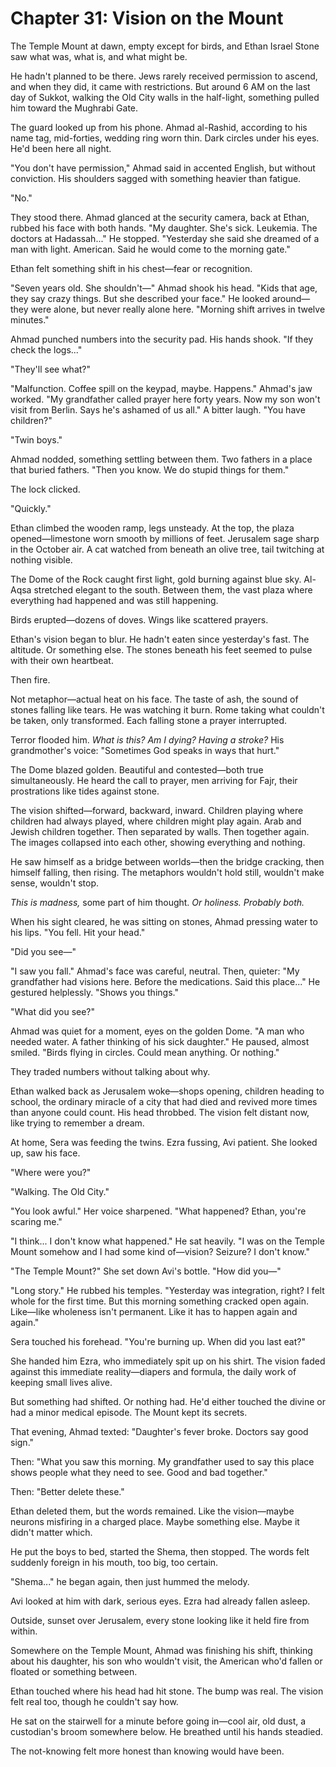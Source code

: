 # Chapter 31: Vision on the Mount

The Temple Mount at dawn, empty except for birds, and Ethan Israel Stone saw what was, what is, and what might be.

He hadn't planned to be there. Jews rarely received permission to ascend, and when they did, it came with restrictions. But around 6 AM on the last day of Sukkot, walking the Old City walls in the half-light, something pulled him toward the Mughrabi Gate.

The guard looked up from his phone. Ahmad al-Rashid, according to his name tag, mid-forties, wedding ring worn thin. Dark circles under his eyes. He'd been here all night.

"You don't have permission," Ahmad said in accented English, but without conviction. His shoulders sagged with something heavier than fatigue.

"No."

They stood there. Ahmad glanced at the security camera, back at Ethan, rubbed his face with both hands. "My daughter. She's sick. Leukemia. The doctors at Hadassah..." He stopped. "Yesterday she said she dreamed of a man with light. American. Said he would come to the morning gate."

Ethan felt something shift in his chest—fear or recognition.

"Seven years old. She shouldn't—" Ahmad shook his head. "Kids that age, they say crazy things. But she described your face." He looked around—they were alone, but never really alone here. "Morning shift arrives in twelve minutes."

Ahmad punched numbers into the security pad. His hands shook. "If they check the logs..."

"They'll see what?"

"Malfunction. Coffee spill on the keypad, maybe. Happens." Ahmad's jaw worked. "My grandfather called prayer here forty years. Now my son won't visit from Berlin. Says he's ashamed of us all." A bitter laugh. "You have children?"

"Twin boys."

Ahmad nodded, something settling between them. Two fathers in a place that buried fathers. "Then you know. We do stupid things for them."

The lock clicked.

"Quickly."

Ethan climbed the wooden ramp, legs unsteady. At the top, the plaza opened—limestone worn smooth by millions of feet. Jerusalem sage sharp in the October air. A cat watched from beneath an olive tree, tail twitching at nothing visible.

The Dome of the Rock caught first light, gold burning against blue sky. Al-Aqsa stretched elegant to the south. Between them, the vast plaza where everything had happened and was still happening.

Birds erupted—dozens of doves. Wings like scattered prayers.

Ethan's vision began to blur. He hadn't eaten since yesterday's fast. The altitude. Or something else. The stones beneath his feet seemed to pulse with their own heartbeat.

Then fire.

Not metaphor—actual heat on his face. The taste of ash, the sound of stones falling like tears. He was watching it burn. Rome taking what couldn't be taken, only transformed. Each falling stone a prayer interrupted.

Terror flooded him. *What is this? Am I dying? Having a stroke?* His grandmother's voice: "Sometimes God speaks in ways that hurt."

The Dome blazed golden. Beautiful and contested—both true simultaneously. He heard the call to prayer, men arriving for Fajr, their prostrations like tides against stone.

The vision shifted—forward, backward, inward. Children playing where children had always played, where children might play again. Arab and Jewish children together. Then separated by walls. Then together again. The images collapsed into each other, showing everything and nothing.

He saw himself as a bridge between worlds—then the bridge cracking, then himself falling, then rising. The metaphors wouldn't hold still, wouldn't make sense, wouldn't stop.

*This is madness,* some part of him thought. *Or holiness. Probably both.*

When his sight cleared, he was sitting on stones, Ahmad pressing water to his lips. "You fell. Hit your head."

"Did you see—"

"I saw you fall." Ahmad's face was careful, neutral. Then, quieter: "My grandfather had visions here. Before the medications. Said this place..." He gestured helplessly. "Shows you things."

"What did you see?"

Ahmad was quiet for a moment, eyes on the golden Dome. "A man who needed water. A father thinking of his sick daughter." He paused, almost smiled. "Birds flying in circles. Could mean anything. Or nothing."

They traded numbers without talking about why.

Ethan walked back as Jerusalem woke—shops opening, children heading to school, the ordinary miracle of a city that had died and revived more times than anyone could count. His head throbbed. The vision felt distant now, like trying to remember a dream.

At home, Sera was feeding the twins. Ezra fussing, Avi patient. She looked up, saw his face.

"Where were you?" 

"Walking. The Old City." 

"You look awful." Her voice sharpened. "What happened? Ethan, you're scaring me."

"I think... I don't know what happened." He sat heavily. "I was on the Temple Mount somehow and I had some kind of—vision? Seizure? I don't know."

"The Temple Mount?" She set down Avi's bottle. "How did you—"

"Long story." He rubbed his temples. "Yesterday was integration, right? I felt whole for the first time. But this morning something cracked open again. Like—like wholeness isn't permanent. Like it has to happen again and again."

Sera touched his forehead. "You're burning up. When did you last eat?"

She handed him Ezra, who immediately spit up on his shirt. The vision faded against this immediate reality—diapers and formula, the daily work of keeping small lives alive.

But something had shifted. Or nothing had. He'd either touched the divine or had a minor medical episode. The Mount kept its secrets.

That evening, Ahmad texted: "Daughter's fever broke. Doctors say good sign."

Then: "What you saw this morning. My grandfather used to say this place shows people what they need to see. Good and bad together."

Then: "Better delete these."

Ethan deleted them, but the words remained. Like the vision—maybe neurons misfiring in a charged place. Maybe something else. Maybe it didn't matter which.

He put the boys to bed, started the Shema, then stopped. The words felt suddenly foreign in his mouth, too big, too certain.

"Shema..." he began again, then just hummed the melody.

Avi looked at him with dark, serious eyes. Ezra had already fallen asleep.

Outside, sunset over Jerusalem, every stone looking like it held fire from within.

Somewhere on the Temple Mount, Ahmad was finishing his shift, thinking about his daughter, his son who wouldn't visit, the American who'd fallen or floated or something between.

Ethan touched where his head had hit stone. The bump was real. The vision felt real too, though he couldn't say how.

He sat on the stairwell for a minute before going in—cool air, old dust, a custodian's broom somewhere below. He breathed until his hands steadied.

The not-knowing felt more honest than knowing would have been.
